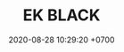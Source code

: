 ---
layout: teamCard3
permalink: /team/:title.html
categories: LA2024JN
maincover: /assets/logos/BDLF.png
puntosLJMAYO24: 17
date: 2020-08-28 10:29:20 +0700
title: EK BLACK
route: /liga-johto
tag: johto042024
color: black
puntosLJ202404: 12
grupo: sur
background: '#F16C38'
cover: /assets/backCard.png
team: EK BLACK
ID: EK BLACK
puntos: 
pj: 
#PARTIDO 1
j1: RONDA 1
p1: LOT 
pp1: EK BLACK
bg1: rock
r1: 
rr1: 
pt1: 
pj1: 
#PARTIDO 2
j2: RONDA 2
p2: 7DS
pp2: EK BLACK
bg2: rock
r2: 
rr2: 
pt2: 
pj2: 
#PARTIDO 3
j3: RONDA 3
p3: EK BLACK
pp3: TSA
bg3:
r3: 
rr3: 
pt3: 
pj3: 
#PARTIDO 4
j4: RONDA 4
p4: EK BLACK
pp4: DESCANSO
bg4: 
r4: 
rr4: 
pt4: 
pj4: 
#PARTIDO 5
j5: RONDA 5
p5: TA
pp5: EK BLACK
bg5: 
r5: 
rr5: 
pt5: 
pj5: 1
#PARTIDO 6
j6: RONDA 6
p6: IL REBORN
pp6: EK BLACK
bg6: 
r6: 
rr6: 
pt6: 
pj6: 
#PARTIDO 7
j7: RONDA 7
p7:  LEGION P&S
pp7: EK BLACK
bg7: 
r7: 
rr7: 
pt7: 
pj7: 
#PARTIDO 8
j8: RONDA 8
p8:  LEGION MEW
pp8: EK BLACK
bg8: 
rr8: 
r8: 
pt8: 
pj8: 
#PARTIDO 9
j9: RONDA 9
p9: EK BLACK
pp9: STAR-TEC
bg9:
r9: 
rr9: 
pt9: 
pj9: 
#PARTIDO 10
j10: RONDA 10
p10: POA GIRLS
pp10: EK BLACK
bg10: 
r10: 
rr10: 
pt10: 
pj10: 
#PARTIDO 11
j11: RONDA 11
p11: RISING STARS
pp11: EK BLACK
bg11: 
r11: 
rr11: 
pt11: 
pj11: 
stream: <i class="fa-brands fa-twitch text-white"></i>
dia: 25
hora: '21:10'
# pj: 11
# pt1: 1
# pt2: 3
# pt3: 2
# pt4: 3
# pt5: 0
# pt6: 3
# pt7: 0
# pt8: 1
# pt9: 0
# pt10: 1
# pt11: 3
# p1: ZODIAC
# r1: 2
# bg1: bg-warning
# rr1: 1
# pp1: DFS DMD
# p2: DFS DMD
# r2: 3
# rr2: 0
# bg2: bg-success
# pp2: MBO
# p3: DFS DMD
# r3: 2
# bg3: bg-info
# rr3: 1
# pp3: LAST BREATH
# p4:  DFS RUBY
# r4: 0
# bg4: bg-success
# rr4: 3
# pp4: DFS DMD
# p5:  no smite
# r5: 3
# bg5: bg-danger
# rr5: 0
# pp5: dfs dmd
# p6: jas
# r6: 0
# rr6: 3
# bg6: bg-success
# pp6: dfs dmd
# p7:  DFS DMD
# r7: 0
# rr7: 2
# bg7: bg-danger
# pp7: SOJ
# p8:  DFS DMD
# r8: 1
# bg8: bg-warning
# rr8: 2
# pp8: T. SATISFACTION
# p9:  DFS DMD
# r9: 0
# bg9: bg-danger
# rr9: 3
# pp9: S. VANGUARD
# p10:  HGO
# r10: 2
# rr10: 1
# bg10: bg-warning
# pp10: DFS DM
# p11: hg regios
# r11: 0
# rr11: 3
# bg11: bg-success
# pp11: dfs dmd
##torneos
rango: ACERO
bg: bg-johto 
torneo1: Lj my24
tps1: IN PROGRESS
tb1: card-johto
timg1: /assets/logos/LIGA-JOHTO.png
---